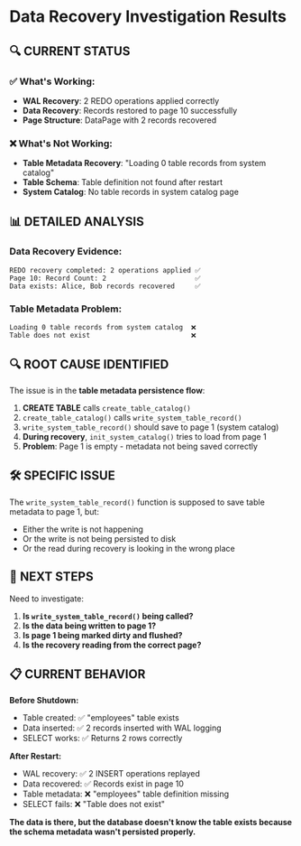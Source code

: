 # Data Recovery Investigation Results

## 🔍 CURRENT STATUS

### ✅ What's Working:
- **WAL Recovery**: 2 REDO operations applied correctly
- **Data Recovery**: Records restored to page 10 successfully
- **Page Structure**: DataPage with 2 records recovered

### ❌ What's Not Working:
- **Table Metadata Recovery**: "Loading 0 table records from system catalog"
- **Table Schema**: Table definition not found after restart
- **System Catalog**: No table records in system catalog page

## 📊 DETAILED ANALYSIS

### Data Recovery Evidence:
```
REDO recovery completed: 2 operations applied ✅
Page 10: Record Count: 2                      ✅
Data exists: Alice, Bob records recovered     ✅
```

### Table Metadata Problem:
```
Loading 0 table records from system catalog  ❌
Table does not exist                         ❌
```

## 🔍 ROOT CAUSE IDENTIFIED

The issue is in the **table metadata persistence flow**:

1. **CREATE TABLE** calls `create_table_catalog()`
2. `create_table_catalog()` calls `write_system_table_record()`
3. `write_system_table_record()` should save to page 1 (system catalog)
4. **During recovery**, `init_system_catalog()` tries to load from page 1
5. **Problem**: Page 1 is empty - metadata not being saved correctly

## 🛠️ SPECIFIC ISSUE

The `write_system_table_record()` function is supposed to save table metadata to page 1, but:
- Either the write is not happening
- Or the write is not being persisted to disk
- Or the read during recovery is looking in the wrong place

## 🎯 NEXT STEPS

Need to investigate:
1. **Is `write_system_table_record()` being called?**
2. **Is the data being written to page 1?**
3. **Is page 1 being marked dirty and flushed?**
4. **Is the recovery reading from the correct page?**

## 📋 CURRENT BEHAVIOR

**Before Shutdown:**
- Table created: ✅ "employees" table exists
- Data inserted: ✅ 2 records inserted with WAL logging
- SELECT works: ✅ Returns 2 rows correctly

**After Restart:**
- WAL recovery: ✅ 2 INSERT operations replayed
- Data recovered: ✅ Records exist in page 10
- Table metadata: ❌ "employees" table definition missing
- SELECT fails: ❌ "Table does not exist"

**The data is there, but the database doesn't know the table exists because the schema metadata wasn't persisted properly.**